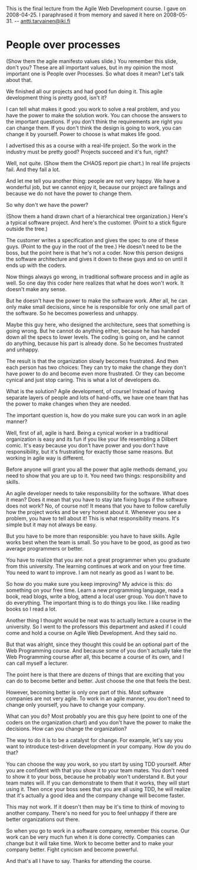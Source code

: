 This is the final lecture from the Agile Web Development course. I gave on 2008-04-25. I paraphrased it from memory and saved it here on 2008-05-31. -- antti.tarvainen@iki.fi

People over processes
=====================

(Show them the agile manifesto values slide.) You remember this slide, don't you? These are all important values, but in my opinion the most important one is People over Processes. So what does it mean? Let's talk about that.

We finished all our projects and had good fun doing it. This agile development thing is pretty good, isn't it?

I can tell what makes it good: you work to solve a real problem, and you have the power to make the solution work. You can choose the answers to the important questions. If you don't think the requirements are right you can change them. If you don't think the design is going to work, you can change it by yourself. Power to choose is what makes life good.

I advertised this as a course with a real-life project. So the work in the industry must be pretty good? Projects succeed and it's fun, right?

Well, not quite. (Show them the CHAOS report pie chart.) In real life projects fail. And they fail a lot.

And let me tell you another thing: people are not very happy. We have a wonderful job, but we cannot enjoy it, because our project are failings and because we do not have the power to change them.

So why don't we have the power?

(Show them a hand drawn chart of a hierarchical tree organization.) Here's a typical software project. And here's the customer. (Point to a stick figure outside the tree.)

The customer writes a specification and gives the spec to one of these guys. (Point to the guy in the root of the tree.) He doesn't need to be the boss, but the point here is that he's not a coder. Now this person designs the software architecture and gives it down to these guys and so on until it ends up with the coders.

Now things always go wrong, in traditional software process and in agile as well. So one day this coder here realizes that what he does won't work. It doesn't make any sense.

But he doesn't have the power to make the software work. After all, he can only make small decisions, since he is responsible for only one small part of the software. So he becomes powerless and unhappy.

Maybe this guy here, who designed the architecture, sees that something is going wrong. But he cannot do anything either, because he has handed down all the specs to lower levels. The coding is going on, and he cannot do anything, because his part is already done. So he becomes frustrated and unhappy.

The result is that the organization slowly becomes frustrated. And then each person has two choices: They can try to make the change they don't have power to do and become even more frustrated. Or they can become cynical and just stop caring. This is what a lot of developers do.

What is the solution? Agile development, of course! Instead of having separate layers of people and lots of hand-offs, we have one team that has the power to make changes when they are needed.

The important question is, how do you make sure you can work in an agile manner?

Well, first of all, agile is hard. Being a cynical worker in a traditional organization is easy and its fun if you like your life resembling a Dilbert comic. It's easy because you don't have power and you don't have responsibility, but it's frustrating for exactly those same reasons. But working in agile way is different.

Before anyone will grant you all the power that agile methods demand, you need to show that you are up to it. You need two things: responsibility and skills.

An agile developer needs to take responsibility for the software. What does it mean? Does it mean that you have to stay late fixing bugs if the software does not work? No, of course not! It means that you have to follow carefully how the project works and be very honest about it. Whenever you see a problem, you have to tell about it! This is what responsibility means. It's simple but it may not always be easy.

But you have to be more than responsible: you have to have skills. Agile works best when the team is small. So you have to be good, as good as two average programmers or better.

You have to realize that you are not a great programmer when you graduate from this university. The learning continues at work and on your free time. You need to want to improve. I am not nearly as good as I want to be.

So how do you make sure you keep improving? My advice is this: do something on your free time. Learn a new programming language, read a book, read blogs, write a blog, attend a local user group. You don't have to do everything. The important thing is to do things you like. I like reading books so I read a lot.

Another thing I thought would be neat was to actually lecture a course in the university. So I went to the professors this department and asked if I could come and hold a course on Agile Web Development. And they said no.

But that was alright, since they thought this could be an optional part of the Web Programming course. And because some of you don't actually take the Web Programming course after all, this became a course of its own, and I can call myself a lecturer.

The point here is that there are dozens of things that are exciting that you can do to become better and better. Just choose the one that feels the best.

However, becoming better is only one part of this. Most software companies are not very agile. To work in an agile manner, you don't need to change only yourself, you have to change your company.

What can you do? Most probably you are this guy here (point to one of the coders on the organization chart) and you don't have the power to make the decisions. How can you change the organization?

The way to do it is to be a catalyst for change. For example, let's say you want to introduce test-driven development in your company. How do you do that?

You can choose the way *you* work, so you start by using TDD yourself. After you are confident with that you show it to your team mates. You don't need to show it to your boss, because he probably won't understand it. But your team mates will. If you can demonstrate to them that it works, they will start using it. Then once your boss sees that you are all using TDD, he will realize that it's actually a good idea and the company change will become faster.

This may not work. If it doesn't then may be it's time to think of moving to another company. There's no need for you to feel unhappy if there are better organizations out there.

So when you go to work in a software company, remember this course. Our work can be very much fun when it is done correctly. Companies can change but it will take time. Work to become better and to make your company better. Fight cynicism and become powerful.

And that's all I have to say. Thanks for attending the course.
